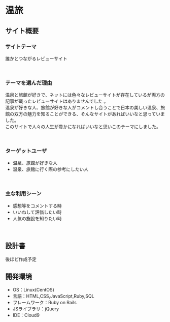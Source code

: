# 温旅


## サイト概要
### サイトテーマ
 誰かとつながるレビューサイト 

​
### テーマを選んだ理由
 温泉と旅館が好きで、ネットには色々なレビューサイトが存在しているが両方の記事が載ったレビューサイトはありませんでした 。  
 温泉が好きな人、旅館が好きな人がコメントし合うことで日本の美しい温泉、旅館の双方の魅力を知ることができる、そんなサイトがあればいいなと思っていました。  
 このサイトで人々の人生が豊かになればいいなと思いこのテーマにしました。

​
### ターゲットユーザ
- 温泉、旅館が好きな人  
- 温泉、旅館に行く際の参考にしたい人

​
### 主な利用シーン

- 感想等をコメントする時  
- いいねして評価したい時  
- 人気の施設を知りたい時

​
## 設計書

後ほど作成予定
​
## 開発環境
- OS：Linux(CentOS)
- 言語：HTML,CSS,JavaScript,Ruby,SQL
- フレームワーク：Ruby on Rails
- JSライブラリ：jQuery
- IDE：Cloud9
​

